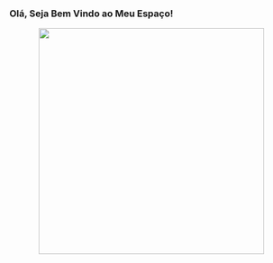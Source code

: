 <h3> Olá, Seja Bem Vindo ao Meu Espaço!</h3>
<div align ="center">
  <a href="https://github.com/DanielsCross">
<img src="https://i.pinimg.com/originals/13/3b/b7/133bb762895fec345049daa4e58dcf46.gif" height="400em">
</div>
